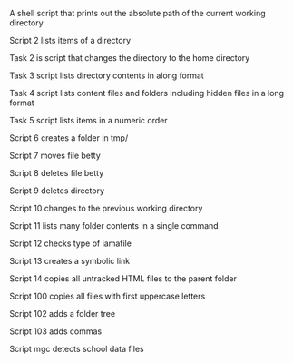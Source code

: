 A shell script that prints out the absolute path of the current working directory

Script 2 lists items of a directory

Task 2 is script that changes the directory to the home directory

Task 3 script lists directory contents in along format

Task 4 script lists content files and folders including hidden files in a long format

Task 5 script lists items in a numeric order

Script 6 creates a folder in tmp/

Script 7 moves file betty

Script 8 deletes file betty 

Script 9 deletes directory

Script 10 changes to the previous working directory

Script 11 lists many folder contents in a single command

Script 12 checks type of iamafile

Script 13 creates a symbolic link

Script 14 copies all untracked HTML files to the parent folder

Script 100 copies all files with first uppercase letters

Script 102 adds a folder tree

Script 103 adds commas

Script mgc detects school data files

